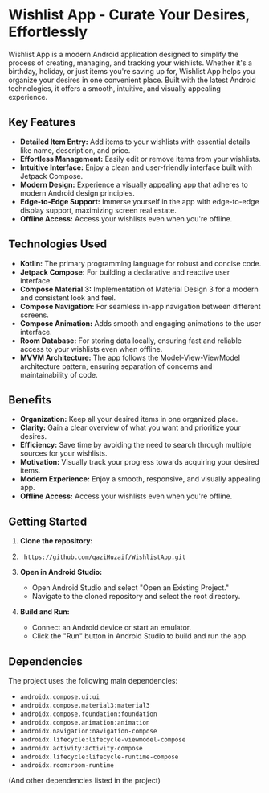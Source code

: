 # Wishlist App - Curate Your Desires, Effortlessly

Wishlist App is a modern Android application designed to simplify the process of creating, managing, and tracking your wishlists. Whether it's a birthday, holiday, or just items you're saving up for, Wishlist App helps you organize your desires in one convenient place. Built with the latest Android technologies, it offers a smooth, intuitive, and visually appealing experience.

## Key Features

*   **Detailed Item Entry:** Add items to your wishlists with essential details like name, description, and price.
*   **Effortless Management:** Easily edit or remove items from your wishlists.
*   **Intuitive Interface:** Enjoy a clean and user-friendly interface built with Jetpack Compose.
*   **Modern Design:** Experience a visually appealing app that adheres to modern Android design principles.
*   **Edge-to-Edge Support:** Immerse yourself in the app with edge-to-edge display support, maximizing screen real estate.
* **Offline Access:** Access your wishlists even when you're offline.

## Technologies Used

*   **Kotlin:** The primary programming language for robust and concise code.
*   **Jetpack Compose:** For building a declarative and reactive user interface.
*   **Compose Material 3:** Implementation of Material Design 3 for a modern and consistent look and feel.
*   **Compose Navigation:** For seamless in-app navigation between different screens.
*   **Compose Animation:** Adds smooth and engaging animations to the user interface.
*   **Room Database:** For storing data locally, ensuring fast and reliable access to your wishlists even when offline.
* **MVVM Architecture:** The app follows the Model-View-ViewModel architecture pattern, ensuring separation of concerns and maintainability of code.

## Benefits

*   **Organization:** Keep all your desired items in one organized place.
*   **Clarity:** Gain a clear overview of what you want and prioritize your desires.
*   **Efficiency:** Save time by avoiding the need to search through multiple sources for your wishlists.
*   **Motivation:** Visually track your progress towards acquiring your desired items.
*   **Modern Experience:** Enjoy a smooth, responsive, and visually appealing app.
*  **Offline Access:** Access your wishlists even when you're offline.

## Getting Started

1.  **Clone the repository:**
2.      https://github.com/qaziHuzaif/WishlistApp.git

2.  **Open in Android Studio:**
    *   Open Android Studio and select "Open an Existing Project."
    *   Navigate to the cloned repository and select the root directory.

3.  **Build and Run:**
    *   Connect an Android device or start an emulator.
    *   Click the "Run" button in Android Studio to build and run the app.

## Dependencies

The project uses the following main dependencies:

*   `androidx.compose.ui:ui`
*   `androidx.compose.material3:material3`
*   `androidx.compose.foundation:foundation`
*   `androidx.compose.animation:animation`
*   `androidx.navigation:navigation-compose`
*   `androidx.lifecycle:lifecycle-viewmodel-compose`
*   `androidx.activity:activity-compose`
*   `androidx.lifecycle:lifecycle-runtime-compose`
*   `androidx.room:room-runtime`

(And other dependencies listed in the project)

